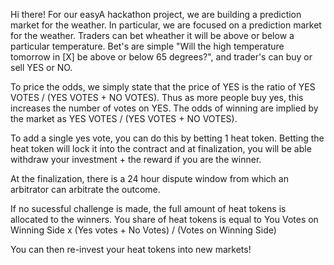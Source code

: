 Hi there! For our easyA hackathon project, we are building a prediction market for the weather. In particular, we are focused on a prediction market for the weather. Traders can bet wheather it will be above or below a particular temperature. Bet's are simple "Will the high temperature tomorrow in [X] be above or below 65 degrees?", and trader's can buy or sell YES or NO.

To price the odds, we simply state that the price of YES is the ratio of YES VOTES / (YES VOTES + NO VOTES). Thus as more people buy yes, this increases the number of votes on YES. The odds of winning are implied by the market as YES VOTES / (YES VOTES + NO VOTES).

To add a single yes vote, you can do this by betting 1 heat token. Betting the heat token will lock it into the contract and at finalization, you will be able withdraw your investment + the reward if you are the winner.


At the finalization, there is a 24 hour dispute window from which an arbitrator can arbitrate the outcome.

If no sucessful challenge is made, the full amount of heat tokens is allocated to the winners. You share of heat tokens is equal to You Votes on Winning Side x (Yes votes + No Votes) / (Votes on Winning Side)

You can then re-invest your heat tokens into new markets!
